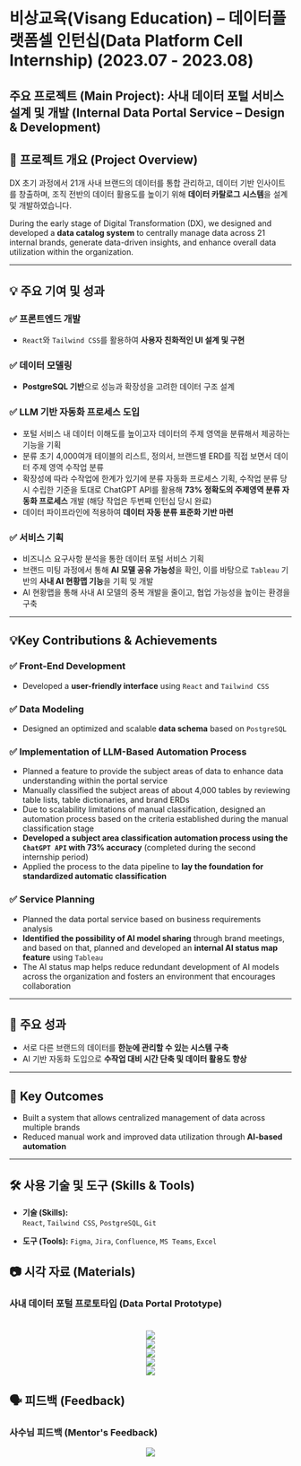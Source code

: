 # 비상교육(Visang Education) – 데이터플랫폼셀 인턴십(Data Platform Cell Internship) (2023.07 - 2023.08)

## 주요 프로젝트 (Main Project): 사내 데이터 포털 서비스 설계 및 개발 (Internal Data Portal Service – Design & Development)

## 📌 프로젝트 개요 (Project Overview)

DX 초기 과정에서 21개 사내 브랜드의 데이터를 통합 관리하고, 데이터 기반 인사이트를 창출하며, 조직 전반의 데이터 활용도를 높이기 위해 **데이터 카탈로그 시스템**을 설계 및 개발하였습니다.

During the early stage of Digital Transformation (DX), we designed and developed a **data catalog system** to centrally manage data across 21 internal brands, generate data-driven insights, and enhance overall data utilization within the organization.

---

## 💡 주요 기여 및 성과

### ✅ 프론트엔드 개발
- `React`와 `Tailwind CSS`를 활용하여 **사용자 친화적인 UI 설계 및 구현**  

### ✅ 데이터 모델링
- **PostgreSQL 기반**으로 성능과 확장성을 고려한 데이터 구조 설계  

### ✅ LLM 기반 자동화 프로세스 도입
- 포털 서비스 내 데이터 이해도를 높이고자 데이터의 주제 영역을 분류해서 제공하는 기능을 기획
- 분류 초기 4,000여개 테이블의 리스트, 정의서, 브랜드별 ERD를 직접 보면서 데이터 주제 영역 수작업 분류 
- 확장성에 따라 수작업에 한계가 있기에 분류 자동화 프로세스 기획, 수작업 분류 당시 수립한 기준을 토대로 ChatGPT API를 활용해 **73% 정확도의 주제영역 분류 자동화 프로세스** 개발 (해당 작업은 두번째 인턴십 당시 완료)
- 데이터 파이프라인에 적용하여 **데이터 자동 분류 표준화 기반 마련**  

### ✅ 서비스 기획
- 비즈니스 요구사항 분석을 통한 데이터 포털 서비스 기획
- 브랜드 미팅 과정에서 통해 **AI 모델 공유 가능성**을 확인, 이를 바탕으로 `Tableau` 기반의 **사내 AI 현황맵 기능**을 기획 및 개발
- AI 현황맵을 통해 사내 AI 모델의 중복 개발을 줄이고, 협업 가능성을 높이는 환경을 구축

---

## 💡Key Contributions & Achievements

### ✅ Front-End Development
- Developed a **user-friendly interface** using `React` and `Tailwind CSS`

### ✅ Data Modeling
- Designed an optimized and scalable **data schema** based on `PostgreSQL`

### ✅ Implementation of LLM-Based Automation Process
- Planned a feature to provide the subject areas of data to enhance data understanding within the portal service
- Manually classified the subject areas of about 4,000 tables by reviewing table lists, table dictionaries, and brand ERDs
- Due to scalability limitations of manual classification, designed an automation process based on the criteria established during the manual classification stage
- **Developed a subject area classification automation process using the `ChatGPT API` with 73% accuracy** (completed during the second internship period)
- Applied the process to the data pipeline to **lay the foundation for standardized automatic classification**


### ✅ Service Planning
- Planned the data portal service based on business requirements analysis
- **Identified the possibility of AI model sharing** through brand meetings, and based on that, planned and developed an **internal AI status map feature** using `Tableau`
- The AI status map helps reduce redundant development of AI models across the organization and fosters an environment that encourages collaboration

---

## 🎯 주요 성과

- 서로 다른 브랜드의 데이터를 **한눈에 관리할 수 있는 시스템 구축**  
- AI 기반 자동화 도입으로 **수작업 대비 시간 단축 및 데이터 활용도 향상**
---

## 🎯 Key Outcomes

- Built a system that allows centralized management of data across multiple brands
- Reduced manual work and improved data utilization through **AI-based automation**

---

## 🛠 사용 기술 및 도구 (Skills & Tools)

- **기술 (Skills):**  
  `React`, `Tailwind CSS`, `PostgreSQL`, `Git`

- **도구 (Tools):**
  `Figma`, `Jira`, `Confluence`, `MS Teams`, `Excel`
## 📷 시각 자료 (Materials)

### 사내 데이터 포털 프로토타입 (Data Portal Prototype) <br><br>
<div align="center">
      <img src = "https://github.com/jeongmin1217/Visang-Education-Data-Platform-Cell-Review/assets/79658037/28fa3262-b824-45ad-be2e-5d6fc149ab0b"></img>
</div>
<div align="center">
    <img src = "https://github.com/jeongmin1217/Visang-Education-Data-Platform-Cell-Review/assets/79658037/4c64c5ef-7cb3-48ff-8ce6-03ae3ae85d11"></img>
</div>
<div align="center">
    <img src = "https://github.com/jeongmin1217/Visang-Education-Data-Platform-Cell-Review/assets/79658037/decd95ae-3cca-4d1e-9177-0d590fd5cb6a"></img>
</div>
<div align="center">
    <img src = "https://github.com/jeongmin1217/Visang-Education-Data-Platform-Cell-Review/assets/79658037/bbd0b340-a40b-4182-b9a0-5bec32e74e2e"></img>  
</div>
<div align="center">
     <img src = "https://github.com/jeongmin1217/Visang-Education-Data-Platform-Cell-Review/assets/79658037/a9ee38fa-2ff3-4e03-b9b1-6949f6ad23da"></img>
</div>
     
## 🗣️ 피드백 (Feedback)

### 사수님 피드백 (Mentor's Feedback)

<div align="center">
    <img src = "https://github.com/jeongmin1217/Visang-Education-Data-Platform-Cell-Review/assets/79658037/19f62834-fd35-4e67-8128-19f699956793">
</div>
